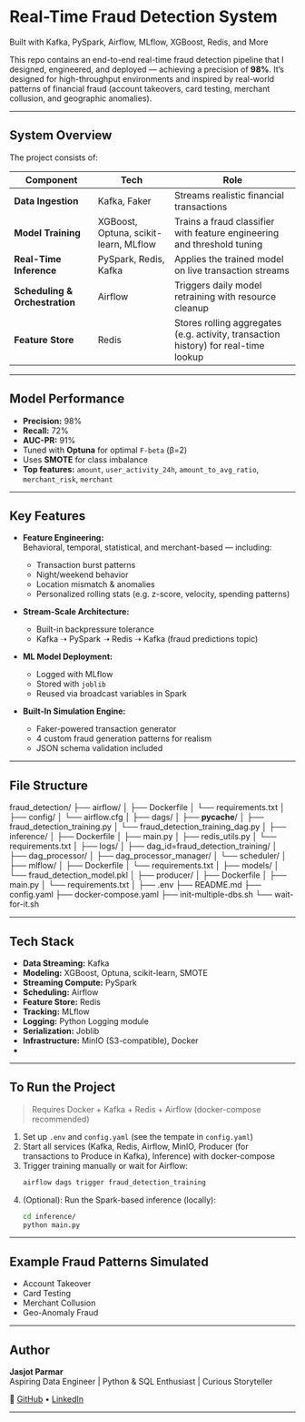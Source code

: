 # Real-Time Fraud Detection System 
Built with Kafka, PySpark, Airflow, MLflow, XGBoost, Redis, and More

This repo contains an end-to-end real-time fraud detection pipeline that I designed, engineered, and deployed — achieving a precision of **98%**. It’s designed for high-throughput environments and inspired by real-world patterns of financial fraud (account takeovers, card testing, merchant collusion, and geographic anomalies).

---

## System Overview

The project consists of:

| Component | Tech | Role |
|----------|------|------|
| **Data Ingestion** | Kafka, Faker | Streams realistic financial transactions |
| **Model Training** | XGBoost, Optuna, scikit-learn, MLflow | Trains a fraud classifier with feature engineering and threshold tuning |
| **Real-Time Inference** | PySpark, Redis, Kafka | Applies the trained model on live transaction streams |
| **Scheduling & Orchestration** | Airflow | Triggers daily model retraining with resource cleanup |
| **Feature Store** | Redis | Stores rolling aggregates (e.g. activity, transaction history) for real-time lookup |

---

## Model Performance

- **Precision:** 98%
- **Recall:** 72%
- **AUC-PR:** 91%
- Tuned with **Optuna** for optimal `F-beta` (β=2)
- Uses **SMOTE** for class imbalance
- **Top features:** `amount`, `user_activity_24h`, `amount_to_avg_ratio`, `merchant_risk`, `merchant`

---

## Key Features

- **Feature Engineering:**  
  Behavioral, temporal, statistical, and merchant-based — including:
  - Transaction burst patterns
  - Night/weekend behavior
  - Location mismatch & anomalies
  - Personalized rolling stats (e.g. z-score, velocity, spending patterns)

- **Stream-Scale Architecture:**  
  - Built-in backpressure tolerance
  - Kafka ➝ PySpark ➝ Redis ➝ Kafka (fraud predictions topic)

- **ML Model Deployment:**  
  - Logged with MLflow  
  - Stored with `joblib`  
  - Reused via broadcast variables in Spark  

- **Built-In Simulation Engine:**  
  - Faker-powered transaction generator
  - 4 custom fraud generation patterns for realism
  - JSON schema validation included

---

## File Structure

fraud_detection/
├── airflow/
│   ├── Dockerfile
│   └── requirements.txt
│
├── config/
│   └── airflow.cfg
│
├── dags/
│   ├── __pycache__/
│   ├── fraud_detection_training.py
│   └── fraud_detection_training_dag.py
│
├── inference/
│   ├── Dockerfile
│   ├── main.py
│   ├── redis_utils.py
│   └── requirements.txt
│
├── logs/
│   ├── dag_id=fraud_detection_training/
│   ├── dag_processor/
│   ├── dag_processor_manager/
│   └── scheduler/
│
├── mlflow/
│   ├── Dockerfile
│   └── requirements.txt
│
├── models/
│   └── fraud_detection_model.pkl
│
├── producer/
│   ├── Dockerfile
│   ├── main.py
│   └── requirements.txt
│
├── .env
├── README.md
├── config.yaml
├── docker-compose.yaml
├── init-multiple-dbs.sh
└── wait-for-it.sh

---

## Tech Stack

- **Data Streaming:** Kafka
- **Modeling:** XGBoost, Optuna, scikit-learn, SMOTE
- **Streaming Compute:** PySpark
- **Scheduling:** Airflow
- **Feature Store:** Redis
- **Tracking:** MLflow
- **Logging:** Python Logging module
- **Serialization:** Joblib
- **Infrastructure:** MinIO (S3-compatible), Docker
- 
---

## To Run the Project

> Requires Docker + Kafka + Redis + Airflow (docker-compose recommended)

1. Set up `.env` and `config.yaml` (see the tempate in `config.yaml`)
2. Start all services (Kafka, Redis, Airflow, MinIO, Producer (for transactions to Produce in Kafka), Inference) with docker-compose
3. Trigger training manually or wait for Airflow:
    ```bash
    airflow dags trigger fraud_detection_training
    ```
4. (Optional): Run the Spark-based inference (locally):
    ```bash
    cd inference/
    python main.py
    ```

---

## Example Fraud Patterns Simulated

- Account Takeover
- Card Testing
- Merchant Collusion
- Geo-Anomaly Fraud

---

## Author

**Jasjot Parmar**  
Aspiring Data Engineer | Python & SQL Enthusiast | Curious Storyteller  

🔗 [GitHub](https://github.com/jasjotp) • [LinkedIn](https://www.linkedin.com/in/jasjotparmar)

---


